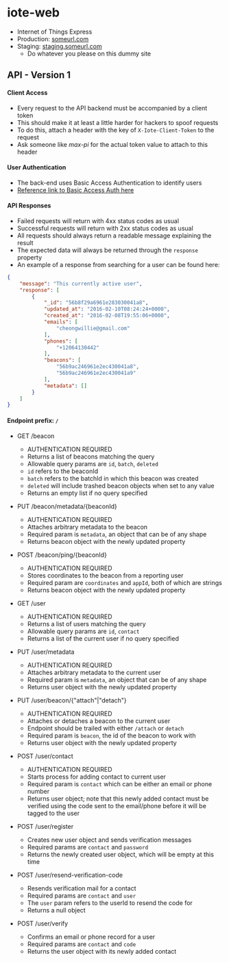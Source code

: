 iote-web
========
- Internet of Things Express
- Production: [someurl.com](https://someurl.com)
- Staging: [staging.someurl.com](http://staging.someurl.com)
	- Do whatever you please on this dummy site

## API - Version 1
#### Client Access

- Every request to the API backend must be accompanied by a client token
- This should make it at least a little harder for hackers to spoof requests
- To do this, attach a header with the key of `X-Iote-Client-Token` to the request
- Ask someone like *max-pi* for the actual token value to attach to this header

#### User Authentication

- The back-end uses Basic Access Authentication to identify users
- [Reference link to Basic Access Auth here](https://en.wikipedia.org/wiki/Basic_access_authentication)

#### API Responses

- Failed requests will return with 4xx status codes as usual
- Successful requests will return with 2xx status codes as usual
- All requests should always return a readable message explaining the result
- The expected data will always be returned through the `response` property
- An example of a response from searching for a user can be found here:
```json
{
	"message": "This currently active user",
	"response": [
		{
			"_id": "56b8f29a6961e283030041a8",
			"updated_at": "2016-02-10T08:24:24+0000",
			"created_at": "2016-02-08T19:55:06+0000",
			"emails": [
				"cheongwillie@gmail.com"
			],
			"phones": [
				"+12064130442"
			],
			"beacons": [
				"56b9ac246961e2ec430041a8",
				"56b9ac246961e2ec430041a9"
			],
			"metadata": []
		}
	]
}
```

#### Endpoint prefix: `/`

- GET /beacon
	- AUTHENTICATION REQUIRED
	- Returns a list of beacons matching the query
	- Allowable query params are `id`, `batch`, `deleted`
	- `id` refers to the beaconId
	- `batch` refers to the batchId in which this beacon was created
	- `deleted` will include trashed beacon objects when set to any value
	- Returns an empty list if no query specified

- PUT /beacon/metadata/{beaconId}
	- AUTHENTICATION REQUIRED
	- Attaches arbitrary metadata to the beacon
	- Required param is `metadata`, an object that can be of any shape
	- Returns beacon object with the newly updated property

- POST /beacon/ping/{beaconId}
	- AUTHENTICATION REQUIRED
	- Stores coordinates to the beacon from a reporting user
	- Required param are `coordinates` and `appId`, both of which are strings
	- Returns beacon object with the newly updated property

- GET /user
	- AUTHENTICATION REQUIRED
	- Returns a list of users matching the query
	- Allowable query params are `id`, `contact`
	- Returns a list of the current user if no query specified

- PUT /user/metadata
	- AUTHENTICATION REQUIRED
	- Attaches arbitrary metadata to the current user
	- Required param is `metadata`, an object that can be of any shape
	- Returns user object with the newly updated property

- PUT /user/beacon/{"attach"|"detach"}
	- AUTHENTICATION REQUIRED
	- Attaches or detaches a beacon to the current user
	- Endpoint should be trailed with either `/attach` or `detach`
	- Required param is `beacon`, the id of the beacon to work with
	- Returns user object with the newly updated property

- POST /user/contact
	- AUTHENTICATION REQUIRED
	- Starts process for adding contact to current user
	- Required param is `contact` which can be either an email or phone number
	- Returns user object; note that this newly added contact must be verified using the code sent to the email/phone before it will be tagged to the user

- POST /user/register
	- Creates new user object and sends verification messages
	- Required params are `contact` and `password`
	- Returns the newly created user object, which will be empty at this time

- POST /user/resend-verification-code
	- Resends verification mail for a contact
	- Required params are `contact` and `user`
	- The `user` param refers to the userId to resend the code for
	- Returns a null object

- POST /user/verify
	- Confirms an email or phone record for a user
	- Required params are `contact` and `code`
	- Returns the user object with its newly added contact
